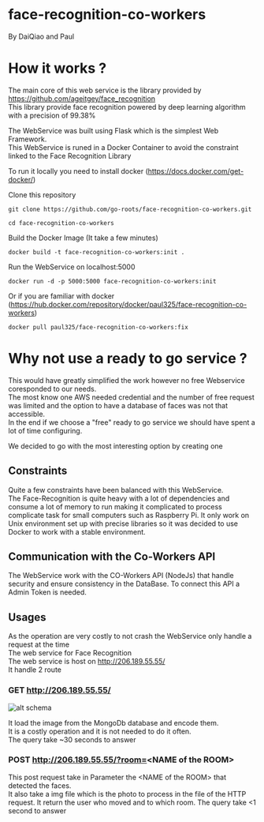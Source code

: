 # face-recognition-co-workers
By DaiQiao and Paul

# How it works ?
The main core of this web service is the library provided by https://github.com/ageitgey/face_recognition  
This library provide face recognition powered by deep learning algorithm with a precision of 99.38%  

The WebService was built using Flask which is the simplest Web Framework.  
This WebService is runed in a Docker Container to avoid the constraint linked to the Face Recognition Library

To run it locally you need to install docker (https://docs.docker.com/get-docker/)  

Clone this repository
```shell
git clone https://github.com/go-roots/face-recognition-co-workers.git
```
```shell
cd face-recognition-co-workers
```
Build the Docker Image (It take a few minutes)
```shell
docker build -t face-recognition-co-workers:init .
```
Run the WebService on localhost:5000
```shell
docker run -d -p 5000:5000 face-recognition-co-workers:init
```
Or if you are familiar with docker (https://hub.docker.com/repository/docker/paul325/face-recognition-co-workers)
```shell
docker pull paul325/face-recognition-co-workers:fix
```


# Why not use a ready to go service ?
This would have greatly simplified the work however no free Webservice coresponded to our needs.  
The most know one AWS needed credential and the number of free request was limited and the option to have a database of faces was not that accessible.  
In the end if we choose a "free" ready to go service we should have spent a lot of time configuring.  

We decided to go with the most interesting option by creating one

## Constraints
Quite a few constraints have been balanced with this WebService.  
The Face-Recognition is quite heavy with a lot of dependencies and consume a lot of memory to run making it complicated to process complicate task for small computers such as Raspberry Pi.
It only work on Unix environment set up with precise libraries so it was decided to use Docker to work with a stable environment.

## Communication with the Co-Workers API
The WebService work with the CO-Workers API (NodeJs) that handle security and ensure consistency in the DataBase. To connect this API a Admin Token is needed.  


## Usages  
As the operation are very costly to not crash the WebService only handle a request at the time  
The web service for Face Recognition   
The web service is host on http://206.189.55.55/   
It handle 2 route  

### GET http://206.189.55.55/
![alt schema](https://user-images.githubusercontent.com/63868715/99016560-b55bb200-2557-11eb-8083-d966d7f53dbc.png)

It load the image from the MongoDb database and encode them.   
It is a costly operation and it is not needed to do it often.   
The query take ~30 seconds to answer

### POST http://206.189.55.55/?room=<NAME of the ROOM\>

This post request take in Parameter the <NAME of the ROOM\> that detected the faces.   
It also take a img file which is the photo to process in the file of the HTTP request.
It return the user who moved and to which room.
The query take <1 second to answer

